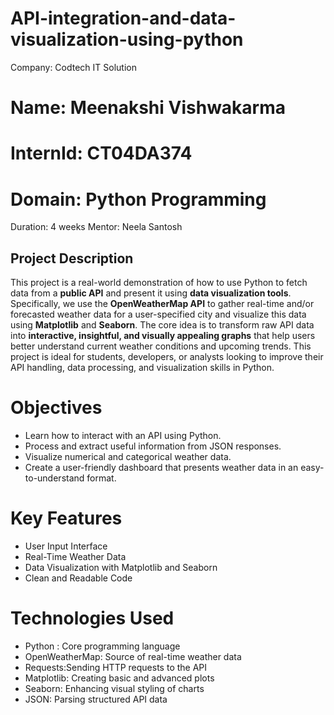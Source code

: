 # API-integration-and-data-visualization-using-python
Company: Codtech IT Solution
# Name: Meenakshi Vishwakarma
# InternId: CT04DA374
# Domain: Python Programming 
Duration: 4 weeks
Mentor: Neela Santosh

## Project Description
This project is a real-world demonstration of how to use Python to fetch data from a **public API** and present it using **data visualization tools**. Specifically, we use the **OpenWeatherMap API** to gather real-time and/or forecasted weather data for a user-specified city and visualize this data using **Matplotlib** and **Seaborn**.
The core idea is to transform raw API data into **interactive, insightful, and visually appealing graphs** that help users better understand current weather conditions and upcoming trends. This project is ideal for students, developers, or analysts looking to improve their API handling, data processing, and visualization skills in Python.

# Objectives
- Learn how to interact with an API using Python.
- Process and extract useful information from JSON responses.
- Visualize numerical and categorical weather data.
- Create a user-friendly dashboard that presents weather data in an easy-to-understand format.
  
# Key Features
- User Input Interface
- Real-Time Weather Data
- Data Visualization with Matplotlib and Seaborn  
- Clean and Readable Code
  
# Technologies Used
- Python : Core programming language 
- OpenWeatherMap: Source of real-time weather data 
- Requests:Sending HTTP requests to the API
- Matplotlib: Creating basic and advanced plots 
- Seaborn: Enhancing visual styling of charts 
- JSON: Parsing structured API data 
